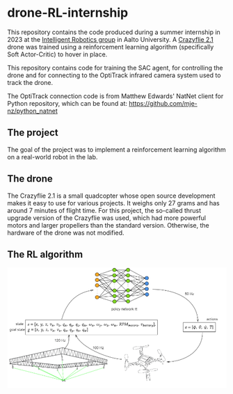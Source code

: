 # drone-RL-internship
This repository contains the code produced during a summer internship in 2023 at the [Intelligent Robotics group](https://irobotics.aalto.fi/) in Aalto University. A [Crazyflie 2.1](https://www.bitcraze.io/products/crazyflie-2-1/) drone was trained using a reinforcement learning algorithm (specifically Soft Actor-Critic) to hover in place.

This repository contains code for training the SAC agent, for controlling the drone and for connecting to the OptiTrack infrared camera system used to track the drone. 

The OptiTrack connection code is from Matthew Edwards' NatNet client for Python repository, which can be found at: https://github.com/mje-nz/python_natnet

## The project

The goal of the project was to implement a reinforcement learning algorithm on a real-world robot in the lab.

## The drone

The Crazyflie 2.1 is a small quadcopter whose open source development makes it easy to use for various projects. It weighs only 27 grams and has around 7 minutes of flight time. For this project, the so-called thrust upgrade version of the Crazyflie was used, which had more powerful motors and larger propellers than the standard version. Otherwise, the hardware of the drone was not modified.

## The RL algorithm

![figure](figures/diagram-20231029.png)
